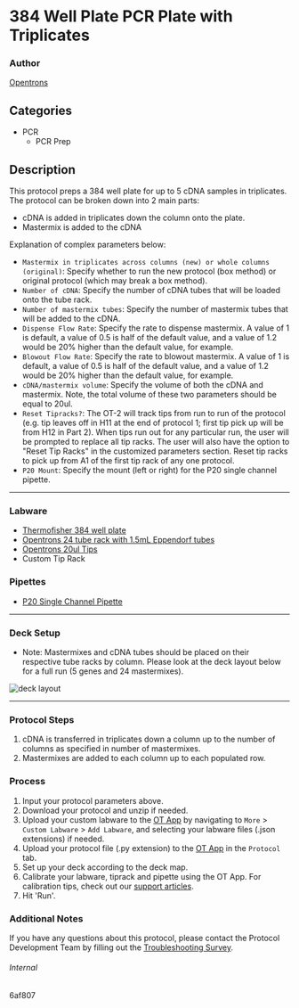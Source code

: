 # 384 Well Plate PCR Plate with Triplicates

### Author
[Opentrons](https://opentrons.com/)



## Categories
* PCR
	* PCR Prep

## Description
This protocol preps a 384 well plate for up to 5 cDNA samples in triplicates. The protocol can be broken down into 2 main parts:

* cDNA is added in triplicates down the column onto the plate.
* Mastermix is added to the cDNA

Explanation of complex parameters below:
* `Mastermix in triplicates across columns (new) or whole columns (original)`: Specify whether to run the new protocol (box method) or original protocol (which may break a box method).
* `Number of cDNA`: Specify the number of cDNA tubes that will be loaded onto the tube rack.
* `Number of mastermix tubes`: Specify the number of mastermix tubes that will be added to the cDNA.
* `Dispense Flow Rate`: Specify the rate to dispense mastermix. A value of 1 is default, a value of 0.5 is half of the default value, and a value of 1.2 would be 20% higher than the default value, for example.
* `Blowout Flow Rate`: Specify the rate to blowout mastermix. A value of 1 is default, a value of 0.5 is half of the default value, and a value of 1.2 would be 20% higher than the default value, for example.
* `cDNA/mastermix volume`: Specify the volume of both the cDNA and mastermix. Note, the total volume of these two parameters should be equal to 20ul. 
* `Reset Tipracks?`: The OT-2 will track tips from run to run of the protocol (e.g. tip leaves off in H11 at the end of protocol 1; first tip pick up will be from H12 in Part 2). When tips run out for any particular run, the user will be prompted to replace all tip racks. The user will also have the option to "Reset Tip Racks" in the customized parameters section. Reset tip racks to pick up from A1 of the first tip rack of any one protocol.
* `P20 Mount`: Specify the mount (left or right) for the P20 single channel pipette.

---

### Labware
* [Thermofisher 384 well plate](https://www.thermofisher.com/order/catalog/product/4309849#/4309849)
* [Opentrons 24 tube rack with 1.5mL Eppendorf tubes](opentrons_24_tuberack_eppendorf_1.5ml_safelock_snapcap)
* [Opentrons 20ul Tips](opentrons_24_tuberack_eppendorf_1.5ml_safelock_snapcap)
* Custom Tip Rack

### Pipettes
* [P20 Single Channel Pipette](https://opentrons.com/pipettes/)

---

### Deck Setup
* Note: Mastermixes and cDNA tubes should be placed on their respective tube racks by column. Please look at the deck layout below for a full run (5 genes and 24 mastermixes).


![deck layout](https://opentrons-protocol-library-website.s3.amazonaws.com/custom-README-images/6af807/Screen+Shot+2021-06-01+at+10.03.38+AM.png)


---

### Protocol Steps
1. cDNA is transferred in triplicates down a column up to the number of columns as specified in number of mastermixes.
2. Mastermixes are added to each column up to each populated row.

### Process
1. Input your protocol parameters above.
2. Download your protocol and unzip if needed.
3. Upload your custom labware to the [OT App](https://opentrons.com/ot-app) by navigating to `More` > `Custom Labware` > `Add Labware`, and selecting your labware files (.json extensions) if needed.
4. Upload your protocol file (.py extension) to the [OT App](https://opentrons.com/ot-app) in the `Protocol` tab.
5. Set up your deck according to the deck map.
6. Calibrate your labware, tiprack and pipette using the OT App. For calibration tips, check out our [support articles](https://support.opentrons.com/en/collections/1559720-guide-for-getting-started-with-the-ot-2).
7. Hit 'Run'.

### Additional Notes
If you have any questions about this protocol, please contact the Protocol Development Team by filling out the [Troubleshooting Survey](https://protocol-troubleshooting.paperform.co/).

###### Internal
6af807
